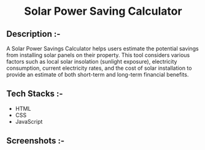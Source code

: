 # <p align="center">Solar Power Saving Calculator</p>

## Description :-

A Solar Power Savings Calculator helps users estimate the potential savings from installing solar panels on their property. This tool considers various factors such as local solar insolation (sunlight exposure), electricity consumption, current electricity rates, and the cost of solar installation to provide an estimate of both short-term and long-term financial benefits.

## Tech Stacks :-

- HTML
- CSS
- JavaScript

## Screenshots :-


